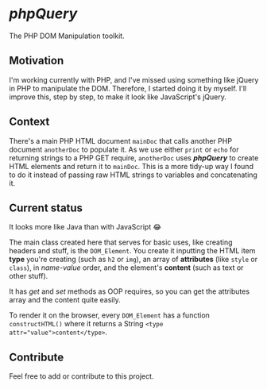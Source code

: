 # *phpQuery*
The  PHP DOM Manipulation toolkit.

## Motivation

I'm working currently with PHP, and I've missed using something like jQuery in PHP to manipulate the DOM. Therefore, I started doing it by myself. I'll improve this, step by step, to make it look like JavaScript's jQuery.

## Context

There's a main PHP HTML document ```mainDoc``` that calls another PHP document ```anotherDoc``` to populate it.
As we use either ```print``` or ```echo``` for returning strings to a PHP GET require, ```anotherDoc``` uses ***phpQuery*** to create HTML elements and return it to ```mainDoc```. This is a more tidy-up way I found to do it instead of passing raw HTML strings to variables and concatenating it.

## Current status

It looks more like Java than with JavaScript 😂

The main class created here that serves for basic uses, like creating headers and stuff, is the ```DOM_Element```.
You create it inputting the HTML item **type** you're creating (such as ```h2``` or ```img```), an array of **attributes** (like ```style``` or ```class```), in *name-value* order, and the element's **content** (such as text or other stuff).

It has *get* and *set* methods as OOP requires, so you can get the attributes array and the content quite easily.

To render it on the browser, every ```DOM_Element``` has a function ```constructHTML()``` where it returns a String ```<type attr="value">content</type>```.

## Contribute

Feel free to add or contribute to this project.
